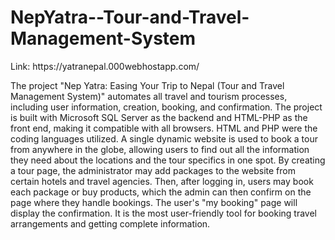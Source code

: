 # NepYatra--Tour-and-Travel-Management-System
<p> Link: https://yatranepal.000webhostapp.com/ </p>
<p> The project "Nep Yatra: Easing Your Trip to Nepal (Tour and Travel Management System)" automates all travel and tourism processes, including user information, creation, booking, and confirmation. The project is built with Microsoft SQL Server as the backend and HTML-PHP as the front end, making it compatible with all browsers. HTML and PHP were the coding languages utilized. A single dynamic website is used to book a tour from anywhere in the globe, allowing users to find out all the information they need about the locations and the tour specifics in one spot. By creating a tour page, the administrator may add packages to the website from certain hotels and travel agencies. Then, after logging in, users may book each package or buy products, which the admin can then confirm on the page where they handle bookings. The user's "my booking" page will display the confirmation. It is the most user-friendly tool for booking travel arrangements and getting complete information.</p>
